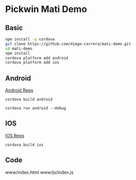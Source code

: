 # Pickwin Mati Demo

## Basic
```bash
npm install -g cordova
git clone https://github.com/diego-carrera/mati-demo.git
cd mati-demo
npm install
cordova platform add android
cordova platform add ios
```
## Android
[Android Reqs](https://cordova.apache.org/docs/en/latest/guide/platforms/android/index.html)

```cordova build android```

```cordova run android --debug```

## IOS
[IOS Reqs](https://cordova.apache.org/docs/en/latest/guide/platforms/ios/index.html)

```cordova build ios```

## Code
www/index.html
www/js/index.js
